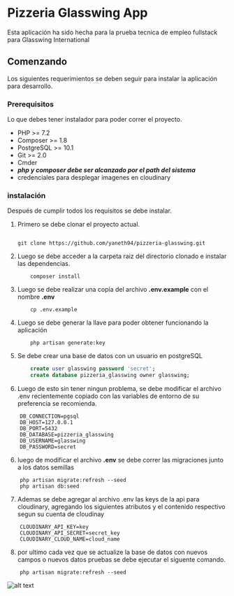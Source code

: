 # Pizzeria Glasswing App

Esta aplicación ha sido hecha para la prueba tecnica de empleo fullstack para Glasswing International

## Comenzando
Los siguientes requerimientos se deben seguir para instalar la aplicación para desarrollo.


### Prerequisitos
Lo que debes tener instalador para poder correr el proyecto.

* PHP >= 7.2
* Composer >= 1.8
* PostgreSQL >= 10.1
* Git >= 2.0
* Cmder 
* ***php y composer debe ser alcanzado por el path del sistema*** 
* credenciales para desplegar imagenes en cloudinary

### instalación

Después de cumplir todos los requisitos se debe instalar.

1. Primero se debe clonar el proyecto actual.
    ```

    git clone https://github.com/yaneth94/pizzeria-glasswing.git

    ```
2. Luego se debe acceder a la carpeta raiz del directorio clonado e instalar las dependencias.
    ```
        composer install
    ```
3. Luego se debe realizar una copia del archivo **.env.example**  con el nombre **.env**
    ```
        cp .env.example
    ```
3. Luego se debe generar la llave para poder obtener funcionando la aplicación
    ```
        php artisan generate:key
    ```    
4. Se debe crear una base de datos con un usuario en postgreSQL

    ```SQL
        create user glasswing password 'secret';
        create database pizzeria_glasswing owner glasswing;

    ```

5. Luego de esto sin tener ningun problema, se debe modificar el archivo .env recientemente copiado 
con las variables de entorno de su preferencia se recomienda.

```
    DB_CONNECTION=pgsql
    DB_HOST=127.0.0.1
    DB_PORT=5432
    DB_DATABASE=pizzeria_glasswing
    DB_USERNAME=glasswing
    DB_PASSWORD=secret

```
6. luego de modificar el archivo **.env** se debe correr las migraciones junto a los datos semillas

```
    php artisan migrate:refresh --seed
    php artisan db:seed
```

7. Ademas se debe agregar al archivo .env las keys de la api para cloudinary, agregando los siguientes atributos y el contenido respectivo segun su cuenta de cloudinay
```
    CLOUDINARY_API_KEY=key
    CLOUDINARY_API_SECRET=secret_key
    CLOUDINARY_CLOUD_NAME=cloud_name

```
8. por ultimo cada vez que se actualize la base de datos con nuevos campos o nuevos datos pruebas se debe
ejecutar el siguente comando.

```
    php artisan migrate:refresh --seed

```
![alt text](https://res.cloudinary.com/dgi2nmgsy/image/upload/v1583887181/FireShot_Capture_099_-_Listado_de_Pizzas_-_localhost_jbii9c.png) 
